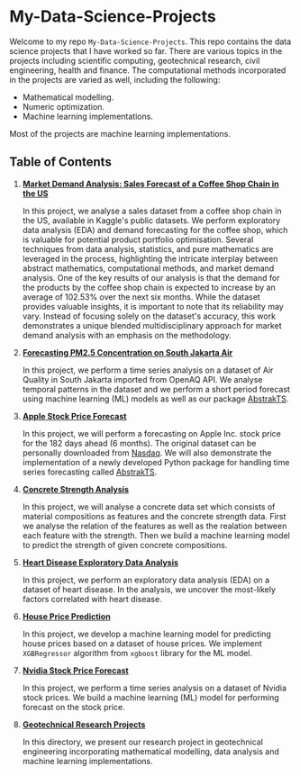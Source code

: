 # My-Data-Science-Projects

Welcome to my repo `My-Data-Science-Projects`. This repo contains the data science projects that
I have worked so far. There are various topics in the projects including scientific computing,
geotechnical research, civil engineering, health and finance. The computational methods
incorporated in the projects are varied as well, including the following:
- Mathematical modelling.
- Numeric optimization.
- Machine learning implementations.

Most of the projects are machine learning implementations.

## Table of Contents

1. [**Market Demand Analysis: Sales Forecast of a Coffee Shop Chain in the US**](/market-demand-analysis-a-coffee-shop-chain-in-us.ipynb)

   In this project, we analyse a sales dataset from a coffee shop chain in the US, available
   in Kaggle's public datasets. We perform exploratory data analysis (EDA) and demand
   forecasting for the coffee shop, which is valuable for potential product portfolio optimisation.
   Several techniques from data analysis, statistics, and pure mathematics are leveraged in the process,
   highlighting the intricate interplay between abstract mathematics, computational methods,
   and market demand analysis. One of the key results of our analysis is that the demand for
   the products by the coffee shop chain is expected to increase by an average of 102.53% over
   the next six months. While the dataset provides valuable insights, it is important to note
   that its reliability may vary. Instead of focusing solely on the dataset's accuracy,
   this work demonstrates a unique blended multidisciplinary approach for market demand analysis
   with an emphasis on the methodology.

2. [**Forecasting PM2.5 Concentration on South Jakarta Air**](/South_Jakarta_Air_Quality.ipynb)

   In this project, we perform a time series analysis on a dataset of Air Quality in South Jakarta
   imported from OpenAQ API. We analyse temporal patterns in the dataset and we perform a short
   period forecast using machine learning (ML) models as well as our package
   [AbstrakTS](https://github.com/rizalpurnawan23/AbstrakTS).

3. [**Apple Stock Price Forecast**](/apple-stock-price-forecast.ipynb)

   In this project, we will perform a forecasting on Apple Inc. stock price for the 182 days ahead
   (6 months). The original dataset can be personally downloaded from
   [Nasdaq](https://www.nasdaq.com/market-activity/stocks/aapl/historical).
   We will also demonstrate the implementation of a newly developed Python package for handling
   time series forecasting called [AbstrakTS](https://github.com/rizalpurnawan23/AbstrakTS).

4. [**Concrete Strength Analysis**](/concrete-strength-analysis-eda-ml-model.ipynb)

   In this project, we will analyse a concrete data set which consists of material compositions
   as features and the concrete strength data. First we analyse the relation of the features
   as well as the realation between each feature with the strength. Then we build a machine
   learning model to predict the strength of given concrete compositions.

5. [**Heart Disease Exploratory Data Analysis**](/heart-disease-analysis-eda.ipynb)

   In this project, we perform an exploratory data analysis (EDA) on a dataset of heart disease.
   In the analysis, we uncover the most-likely factors correlated with heart disease.

6. [**House Price Prediction**](/house_prediction_xgboost.ipynb)

   In this project, we develop a machine learning model for predicting house prices based on a
   dataset of house prices. We implement `XGBRegressor` algorithm from `xgboost` library for the
   ML model.

7. [**Nvidia Stock Price Forecast**](/nvidia-stock-price-forecast.ipynb)

   In this project, we perform a time series analysis on a dataset of Nvidia stock prices.
   We build a machine learning (ML) model for performing forecast on the stock price.

8. [**Geotechnical Research Projects**](/Geotechnical-Research)

   In this directory, we present our research project in geotechnical engineering incorporating
   mathematical modelling, data analysis and machine learning implementations.
